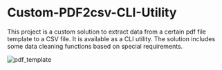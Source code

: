 # Custom-PDF2csv-CLI-Utility

This project is a custom solution to extract data from a certain pdf file template to a CSV file. It is available as a CLI utility. The solution includes some data cleaning functions based on special requirements. 

![pdf_template](https://user-images.githubusercontent.com/73304837/217801727-0b61f57c-3eba-4021-9a14-8481fa1e3cec.png)
